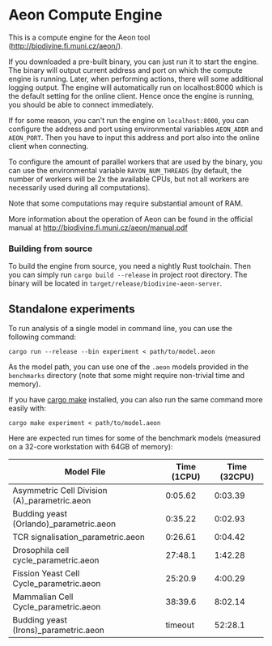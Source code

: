 # Aeon Compute Engine

This is a compute engine for the Aeon tool (http://biodivine.fi.muni.cz/aeon/).

If you downloaded a pre-built binary, you can just run it to start the engine. The binary will output
current address and port on which the compute engine is running. Later, when performing actions, there
will some additional logging output. The engine will automatically run on localhost:8000 which is the 
default setting for the online client. Hence once the engine is running, you should be able to 
connect immediately.

If for some reason, you can't run the engine on `localhost:8000`, you can configure the address and port
using environmental variables `AEON_ADDR` and `AEON_PORT`. Then you have to input this address and port 
also into the online client when connecting. 

To configure the amount of parallel workers that are used by the binary, you can use
the environmental variable `RAYON_NUM_THREADS` (by default, the number of workers 
will be 2x the available CPUs, but not all workers are necessarily used during all
computations). 

Note that some computations may require substantial amount of RAM.

More information about the operation of Aeon can be found in the official manual at
http://biodivine.fi.muni.cz/aeon/manual.pdf

### Building from source
To build the engine from source, you need a nightly Rust toolchain. Then you can simply run `cargo build --release`
in project root directory. The binary will be located in `target/release/biodivine-aeon-server`.

## Standalone experiments

To run analysis of a single model in command line, you can use the following command:

```
cargo run --release --bin experiment < path/to/model.aeon
``` 

As the model path, you can use one of the `.aeon` models provided 
in the `benchmarks` directory (note that some might require non-trivial
time and memory).

If you have [cargo make](https://github.com/sagiegurari/cargo-make) installed, you can
also run the same command more easily with:

```
cargo make experiment < path/to/model.aeon
```

Here are expected run times for some of the benchmark models (measured on
a 32-core workstation with 64GB of memory):

| Model File                                   | Time (1CPU) | Time (32CPU) |
|----------------------------------------------|-------------|--------------|
| Asymmetric Cell Division (A)_parametric.aeon | 0:05.62     | 0:03.39      |
| Budding yeast (Orlando)_parametric.aeon      | 0:35.22     | 0:02.93      |
| TCR signalisation_parametric.aeon            | 0:26.61     | 0:04.42      |
| Drosophila cell cycle_parametric.aeon        | 27:48.1     | 1:42.28      |
| Fission Yeast Cell Cycle_parametric.aeon     | 25:20.9     | 4:00.29      |
| Mammalian Cell Cycle_parametric.aeon         | 38:39.6     | 8:02.14      |
| Budding yeast (Irons)_parametric.aeon        | timeout     | 52:28.1      |